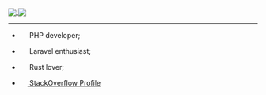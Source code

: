 <a href="#">
  <img align="center" src="https://github-readme-stats.vercel.app/api?username=13dev&show_icons=true&include_all_commits=true&line_height=20&hide_border=true&theme=graywhite" />
</a>
<a href="#">
  <img align="center" src="https://github-readme-stats.vercel.app/api/top-langs/?username=13dev&layout=compact&theme=graywhite&hide_border=true" />
</a>


---
- <img src="https://upload.wikimedia.org/wikipedia/commons/2/27/PHP-logo.svg" width="15"/> PHP developer;
- <img src="https://upload.wikimedia.org/wikipedia/commons/thumb/9/9a/Laravel.svg/1200px-Laravel.svg.png" width="15"/> Laravel enthusiast;
- <img src="https://upload.wikimedia.org/wikipedia/commons/thumb/d/d5/Rust_programming_language_black_logo.svg/1200px-Rust_programming_language_black_logo.svg.png" width="15"/> Rust lover;

- <a href="https://pt.stackoverflow.com/users/70554/13dev"><img src="https://upload.wikimedia.org/wikipedia/commons/thumb/e/ef/Stack_Overflow_icon.svg/768px-Stack_Overflow_icon.svg.png" width="15"/> StackOverflow Profile</a>
